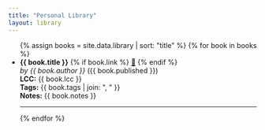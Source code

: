 ```yaml
---
title: "Personal Library"
layout: library
---
```


<ul>
  {% assign books = site.data.library | sort: "title" %}
  {% for book in books %}
    <li>
      <strong>{{ book.title }}</strong>  
      {% if book.link %}
        <a href="{{ book.link }}" target="_blank" title="Open external link">🔗</a>
      {% endif %}
      <br>
      <em>by {{ book.author }}</em> ({{ book.published }})<br>
      <strong>LCC:</strong> {{ book.lcc }}<br>
      <strong>Tags:</strong> {{ book.tags | join: ", " }}<br>
      <strong>Notes:</strong> {{ book.notes }}
    </li>
    <hr>
  {% endfor %}
</ul>
